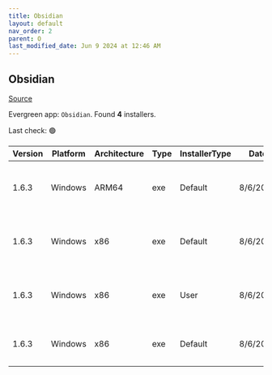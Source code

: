 ```yaml
---
title: Obsidian
layout: default
nav_order: 2
parent: O
last_modified_date: Jun 9 2024 at 12:46 AM
---
```


## Obsidian

[Source](https://obsidian.md/)

Evergreen app: `Obsidian`. Found **4** installers.

Last check: 🟢

| Version | Platform | Architecture | Type | InstallerType | Date     | Size     | URI                                                                                                                                                                                                          |
| ------- | -------- | ------------ | ---- | ------------- | -------- | -------- | ------------------------------------------------------------------------------------------------------------------------------------------------------------------------------------------------------------ |
| 1.6.3   | Windows  | ARM64        | exe  | Default       | 8/6/2024 | 85502368 | [https://github.com/obsidianmd/obsidian-releases/releases/download/v1.6.3/Obsidian.1.6.3-arm64.exe](https://github.com/obsidianmd/obsidian-releases/releases/download/v1.6.3/Obsidian.1.6.3-arm64.exe)       |
| 1.6.3   | Windows  | x86          | exe  | Default       | 8/6/2024 | 72909968 | [https://github.com/obsidianmd/obsidian-releases/releases/download/v1.6.3/Obsidian.1.6.3-32.exe](https://github.com/obsidianmd/obsidian-releases/releases/download/v1.6.3/Obsidian.1.6.3-32.exe)             |
| 1.6.3   | Windows  | x86          | exe  | User          | 8/6/2024 | 82585640 | [https://github.com/obsidianmd/obsidian-releases/releases/download/v1.6.3/Obsidian.1.6.3-allusers.exe](https://github.com/obsidianmd/obsidian-releases/releases/download/v1.6.3/Obsidian.1.6.3-allusers.exe) |
| 1.6.3   | Windows  | x86          | exe  | Default       | 8/6/2024 | 82515320 | [https://github.com/obsidianmd/obsidian-releases/releases/download/v1.6.3/Obsidian.1.6.3.exe](https://github.com/obsidianmd/obsidian-releases/releases/download/v1.6.3/Obsidian.1.6.3.exe)                   |
